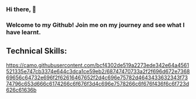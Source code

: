 ### Hi there, 👋
### Welcome to my Github! Join me on my journey and see what I have learnt. 

## Technical Skills:
https://camo.githubusercontent.com/bcf4302de519a2273ede342e64a4561521335e747cb3374e644c3dca1ce59eb2/68747470733a2f2f696d672e736869656c64732e696f2f62616467652f2d4c696e75782d4643433632343f7374796c653d666c6174266c6f676f3d4c696e7578266c6f676f436f6c6f723d626c61636b

<!--
**latifabu/LatifAbu** is a ✨ _special_ ✨ repository because its `README.md` (this file) appears on your GitHub profile.

Here are some ideas to get you started:

- 🔭 I’m currently working on ...
- 🌱 I’m currently learning ...
- 👯 I’m looking to collaborate on ...
- 🤔 I’m looking for help with ...
- 💬 Ask me about ...
- 📫 How to reach me: ...
- 😄 Pronouns: ...
- ⚡ Fun fact: ...
-->
